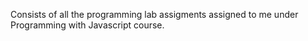 Consists of all the programming lab assigments assigned to me under Programming with Javascript course.
 
